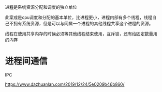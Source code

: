进程是系统资源分配和调度的独立单位

此案成是cpu调度和分配的基本单位，比进程更小，进程内部有多个线程，线程自己不拥有系统资源，但是可以与同属一个进程的其他线程共享这个进程的资源。

线程在使用共享内存的时候必须等其他线程结束使用，互斥锁，还有给固定数量用的内存



# 进程间通信

IPC

https://www.dazhuanlan.com/2019/12/24/5e0209b46b860/

